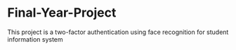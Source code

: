# Final-Year-Project
This project is a two-factor authentication using face recognition for student information system
